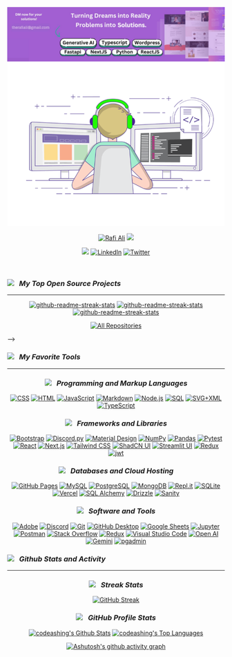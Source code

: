 

<img src="LinkedIn Banner.jfif" alt="banner">

<img src="./assets/coding.gif" alt="banner">
 
   
<p align="center">
  <a href="https://github.com/codeashing">
   <img src="https://readme-typing-svg.demolab.com?font=Fira+Code&size=35&duration=1&pause=10000000&color=A020F0&center=true&repeat=false&width=435&lines=Rafi+Ali" alt="Rafi Ali" /></a>

  <a href="https://github.com/DenverCoder1/readme-typing-svg">
    <img src="https://readme-typing-svg.demolab.com?font=Fira+Code&pause=1000&width=435&lines=I'm+Software+Engineer;Generative+AI;Modern+Web+App+Developer;Jamstack+Developer;Empowering+solution+creation+for+success;Tech+Evangelist&font=Fira%20Code&center=true&width=600&height=45&color=A020F0&vCenter=true&pause=1000&size=22" /></a>
</p>
 
<!-- Social icons section -->
<p align="center">
<a href="https://therafiali.vercel.app/"><img src="https://img.shields.io/badge/personal website-F15B2A?style=for-the-badge&logo=firefox&logoColor=white"/></a>
  <a href="https://www.linkedin.com/in/therafiali/"><img  alt="LinkedIn" title="LinkedIn" src="https://img.shields.io/badge/LinkedIn-0b5fbb?style=for-the-badge&logo=linkedin&logoColor=white"/></a>
  <a href="https://twitter.com/therafiali"><img  alt="Twitter" title="Twitter" src="https://img.shields.io/badge/twitter-1c96e9?style=for-the-badge&logo=twitter&logoColor=white"/></a>
  <br/>
   
</p>

<br/>


***<h3><img src="https://media.giphy.com/media/ES9cAJlcxblRESzOH1/giphy.gif" width="50px"> &nbsp; My Top Open Source Projects</h3>***
<hr></hr>


<div align="center" >
  <p>
    <a href="https://github.com/therafiali/Chatbot_with_Simple_Book_Api"><img width="278" src="https://denvercoder1-github-readme-stats.vercel.app/api/pin/?username=therafiali&repo=Chatbot_with_Simple_Book_Api&theme=react&bg_color=#26bf86&title_color=#197f59&hide_border=true&icon_color=#1d9468&show_icons=false" alt="github-readme-streak-stats"></a>
    <a href="https://github.com/therafiali/Financial_Analyst_using_GenAI"><img width="278" src="https://denvercoder1-github-readme-stats.vercel.app/api/pin/?username=therafiali&repo=Financial_Analyst_using_GenAI&theme=react&bg_color=#26bf86&title_color=#197f59&hide_border=true&icon_color=#1d9468&show_icons=false" alt="github-readme-streak-stats"></a>
    <a href="https://github.com/therafiali/Full_Stack_ecommerce_project-01"><img width="278" src="https://denvercoder1-github-readme-stats.vercel.app/api/pin/?username=therafiali&repo=Full_Stack_ecommerce_project-01&theme=react&bg_color=#26bf86&title_color=#197f59&hide_border=true&icon_color=#1d9468&show_icons=false" alt="github-readme-streak-stats"></a>
    
  </p>

  <a href="https://github.com/therafiali?tab=repositories&sort=stargazers"><img alt="All Repositories" title="All Repositories" src="https://custom-icon-badges.demolab.com/badge/-Click%20Here%20For%20All%20My%20Repos-1F222E?style=for-the-badge&logoColor=white&logo=repo"/></a>

</div>

<!-- ***<h3><img src="https://media.giphy.com/media/QTmfvHGklosY1ha87W/giphy.gif" width="50px"> &nbsp; Top Projects I've Contributed To </h3>***
<hr></hr>

<div align="center" >

  <!-- Small repo cards https://github.com/DenverCoder1/github-readme-stats (fork of anuraghazra/github-readme-stats) -->
  <!-- <p>
    <a href="https://github.com/rashidwassan/learning-resources"><img width="278" src="https://denvercoder1-github-readme-stats.vercel.app/api/pin/?username=rashidwassan&repo=learning-resources&theme=react&bg_color=1F222E&title_color=4E96FFFF&hide_border=true&icon_color=4e96ff&show_icons=false&show_description=false" alt="flask"></a>
  </p>
</div> --> -->


***<h3><img src="https://media2.giphy.com/media/QssGEmpkyEOhBCb7e1/giphy.gif?cid=ecf05e47a0n3gi1bfqntqmob8g9aid1oyj2wr3ds3mg700bl&rid=giphy.gif" width="50px"> &nbsp; My Favorite Tools </h3>***
<hr></hr>

<div align="center" >

### ***<img src="https://media.giphy.com/media/IdyAQJVN2kVPNUrojM/giphy.gif" width="30px"> &nbsp; Programming and Markup Languages***

  <p>
      <a href="https://github.com/search?q=user%3ADenverCoder1+language%3Acss"><img alt="CSS" src="https://img.shields.io/badge/CSS-1572B6.svg?logo=css3&logoColor=white"></a>
      <a href="https://github.com/search?q=user%3ADenverCoder1+language%3Ahtml"><img alt="HTML" src="https://img.shields.io/badge/HTML-E34F26.svg?logo=html5&logoColor=white"></a>
      <a href="https://github.com/search?q=user%3ADenverCoder1+language%3Ajavascript"><img alt="JavaScript" src="https://img.shields.io/badge/JavaScript-F7DF1E.svg?logo=javascript&logoColor=black"></a>
      <a href="https://github.com/search?q=user%3ADenverCoder1+language%3Amarkdown"><img alt="Markdown" src="https://img.shields.io/badge/Markdown-000000.svg?logo=markdown&logoColor=white"></a>
      <a href="https://github.com/search?q=user%3ADenverCoder1+language%3Ajavascript"><img alt="Node.js" src="https://img.shields.io/badge/Node.js-43853D.svg?logo=node.js&logoColor=white"></a>
      <a href="https://github.com/search?q=user%3ADenverCoder1+language%3Asql"><img alt="SQL" src="https://custom-icon-badges.demolab.com/badge/SQL-025E8C.svg?logo=database&logoColor=white"></a>
      <a href="https://github.com/search?q=user%3ADenverCoder1+language%3Asvg"><img alt="SVG+XML" src="https://img.shields.io/badge/SVG%2BXML-e0982c.svg?logo=svg&logoColor=white"></a>
      <a href="https://github.com/search?q=user%3ADenverCoder1+language%3AtypeScript"><img alt="TypeScript" src="https://img.shields.io/badge/TypeScript-007ACC.svg?logo=typescript&logoColor=white"></a>
  </p>

### ***<img src="https://media.giphy.com/media/v1.Y2lkPTc5MGI3NjExcHhyMXl6ZDZwZTN6bnBidm43Z2Yxam8zZ2R6YTJzZHRweGN6ZXVzYyZlcD12MV9pbnRlcm5hbF9naWZfYnlfaWQmY3Q9cw/M3nwJpDEUxkCzVftCi/giphy.gif" width="30px"> &nbsp; Frameworks and Libraries***
  <p>
      <a href="#"><img alt="Bootstrap" src="https://img.shields.io/badge/Bootstrap-7952B3.svg?logo=bootstrap&logoColor=white"></a>
      <a href="#"><img alt="Discord.py" src="https://custom-icon-badges.demolab.com/badge/Discord.py-0d1620.svg?logo=dpy"></a>
      <a href="#"><img alt="Material Design" src="https://img.shields.io/badge/Material%20Design-0081CB.svg?logo=material-design&logoColor=white"></a>
      <a href="#"><img alt="NumPy" src="https://img.shields.io/badge/Numpy-013243.svg?logo=numpy&logoColor=white"></a>
      <a href="#"><img alt="Pandas" src="https://img.shields.io/badge/Pandas-150458.svg?logo=pandas&logoColor=white"></a>
      <a href="#"><img alt="Pytest" src="https://img.shields.io/badge/Pytest-0A9EDC.svg?logo=pytest&logoColor=white"></a>
      <a href="#"><img alt="React" src="https://img.shields.io/badge/React-20232a.svg?logo=react&logoColor=%2361DAFB"></a>
      <a href="#"><img alt="Next.js" src="https://img.shields.io/badge/ Next.js-20232a.svg?logo=next.js&logoColor=%2361DAFB"></a>
      <a href="#"><img alt="Tailwind CSS" src="https://img.shields.io/badge/ Tailwind CSS-20232a.svg?logo=Tailwind CSS&logoColor=%2361DAFB"></a>
      <a href="#"><img alt="ShadCN UI" src="https://img.shields.io/badge/ ShadCN UI-20232a.svg?logo=shadcnui&logoColor=%2361DAFB"></a>
      <a href="#"><img alt="Streamlit UI" src="https://img.shields.io/badge/ Streamlit UI-20232a.svg?logo=streamlit&logoColor=%2361DAFB"></a>
      <a href="#"><img alt="Redux" src="https://img.shields.io/badge/ Redux-20232a.svg?logo=redux&logoColor=%2361DAFB"></a>
      <a href="#"><img alt="jwt" src="https://img.shields.io/badge/ JWT-20232a.svg?logo=jwt&logoColor=%2361DAFB"></a>
  </p>

### ***<img src="https://media.giphy.com/media/jnDKffgCfGYOp6cMTK/giphy.gif" width="30px"> &nbsp; Databases and Cloud Hosting***

  <p>
      <a href="#"><img alt="GitHub Pages" src="https://img.shields.io/badge/GitHub%20Pages-327FC7.svg?logo=github&logoColor=white"></a>
      <a href="#"><img alt="MySQL" src="https://img.shields.io/badge/MySQL-00f.svg?logo=mysql&logoColor=white"></a>
      <a href="#"><img alt="PostgreSQL" src ="https://img.shields.io/badge/PostgreSQL-316192.svg?logo=postgresql&logoColor=white"></a>
      <a href="#"><img alt="MongoDB" src ="https://img.shields.io/badge/MongoDB-316192.svg?logo=mongodb&logoColor=white"></a>
      <a href="#"><img alt="Repl.it" src="https://img.shields.io/badge/Repl.it-0D101E.svg?logo=Replit&logoColor=white"></a>
      <a href="#"><img alt="SQLite" src ="https://img.shields.io/badge/SQLite-07405e.svg?logo=sqlite&logoColor=white"></a>
      <a href="#"><img alt="Vercel" src="https://img.shields.io/badge/Vercel-000000.svg?logo=vercel&logoColor=white"></a>
      <a href="#"><img alt="SQL Alchemy" src="https://img.shields.io/badge/SQL Alchemy-000000.svg?logo=sqlalchemy&logoColor=white"></a>
      <a href="#"><img alt="Drizzle" src="https://img.shields.io/badge/Drizzle-000000.svg?logo=drizzle&logoColor=white"></a>
      <a href="#"><img alt="Sanity" src="https://img.shields.io/badge/Sanity-000000.svg?logo=Sanity&logoColor=white"></a>
  </p>

### ***<img src="https://media.giphy.com/media/CAIgh8LKFbIciGx5Qe/giphy.gif" width="30px"> &nbsp; Software and Tools***

  <p>
      <a href="#"><img alt="Adobe" src="https://img.shields.io/badge/Adobe-FF0000.svg?logo=adobe&logoColor=white"></a>
      <a href="#"><img alt="Discord" src="https://img.shields.io/badge/-Discord-5865F2.svg?logo=discord&logoColor=white"></a>
      <a href="#"><img alt="Git" src="https://img.shields.io/badge/Git-F05033.svg?logo=git&logoColor=white"></a>
      <a href="#"><img alt="GitHub Desktop" src="https://img.shields.io/badge/GitHub%20Desktop-8034A9.svg?logo=github&logoColor=white"></a>
      <a href="#"><img alt="Google Sheets" src="https://img.shields.io/badge/Sheets-34A853.svg?logo=google%20sheets&logoColor=white"></a>
      <a href="#"><img alt="Jupyter" src="https://img.shields.io/badge/Jupyter-F37626.svg?logo=Jupyter&logoColor=white"></a>
      <a href="#"><img alt="Postman" src="https://img.shields.io/badge/Postman-FF6C37?logo=postman&logoColor=white"></a>
      <a href="#"><img alt="Stack Overflow" src="https://img.shields.io/badge/-Stack%20Overflow-FE7A16?logo=stack-overflow&logoColor=white"></a>
      <a href="#"><img alt="Redux" src="https://img.shields.io/badge/ Redux-20232a.svg?logo=redux&logoColor=%2361DAFB"></a>
      <a href="#"><img alt="Visual Studio Code" src="https://img.shields.io/badge/Visual%20Studio%20Code-0078d7.svg?logo=visual-studio-code&logoColor=white"></a>
      <a href="#"><img alt="Open AI" src="https://img.shields.io/badge/Open AI-0078d7.svg?logo=openai&logoColor=white"></a>
      <a href="#"><img alt="Gemini" src="https://img.shields.io/badge/Gemini-0078d7.svg?logo=google&logoColor=white"></a>
      <a href="#"><img alt="pgadmin" src="https://img.shields.io/badge/PG Admin-0078d7.svg?logo=pgadmin&logoColor=white"></a>
  </p>
  
</div>



***<h3><img src="https://media.giphy.com/media/KzJkzjggfGN5Py6nkT/giphy.gif" width="50px"> &nbsp; Github Stats and Activity</h3>***
<hr></hr>

<div align="center" >

### ***<img src="https://media.giphy.com/media/KeUoFXwyzOksZrJ6D6/giphy.gif" width="30px"> &nbsp; Streak Stats***

[![GitHub Streak](https://streak-stats.demolab.com/?user=therafiali)](https://git.io/streak-stats)

### ***<img src="https://media.giphy.com/media/Th4eDUkNM3BYRXnzQi/giphy.gif" width="40px"> &nbsp; GitHub Profile Stats***

  <a href="https://github.com/therafiali/github-readme-stats"><img alt="codeashing's Github Stats" src="https://denvercoder1-github-readme-stats.vercel.app/api/?username=therafiali&show_icons=true&include_all_commits=true&count_private=true&theme=react&hide_border=true&bg_color=1F222E&title_color=4E96FFFF&icon_color=" height="192px"/></a>
  <a href="https://github.com/therafiali/github-readme-stats"><img alt="codeashing's Top Languages" src="https://denvercoder1-github-readme-stats.vercel.app/api/top-langs/?username=therafiali&langs_count=8&layout=compact&theme=react&hide_border=true&bg_color=1F222E&title_color=4E96FFFF&icon_color=F8D866&hide=Jupyter%20Notebook,Roff" height="192px"/></a>
  <br/>

[![Ashutosh's github activity graph](https://github-readme-activity-graph.vercel.app/graph?username=therafiali&bg_color=20222e&color=4e96ff&line=4783de&point=ffffff&area=true&hide_border=true)](https://github.com/ashutosh00710/github-readme-activity-graph)

</div>

